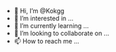- 👋 Hi, I’m @Kokgg
- 👀 I’m interested in ...
- 🌱 I’m currently learning ...
- 💞️ I’m looking to collaborate on ...
- 📫 How to reach me ...

<!---
Kokgg/Kokgg is a ✨ special ✨ repository because its `README.md` (this file) appears on your GitHub profile.
You can click the Preview link to take a look at your changes.
--->
